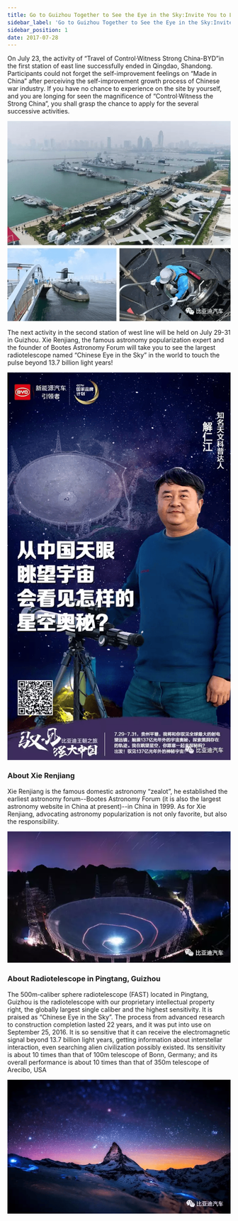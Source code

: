 ```yaml
---
title: Go to Guizhou Together to See the Eye in the Sky:Invite You to Look into the Vast Night Sky Beyond 13.7 Billion Light Years
sidebar_label: 'Go to Guizhou Together to See the Eye in the Sky:Invite You to Look into the Vast Night Sky Beyond 13.7 Billion Light Years'
sidebar_position: 1
date: 2017-07-28
---
```


On July 23, the activity of “Travel of Control·Witness Strong China-BYD”in the first station of east line successfully ended in Qingdao, Shandong. Participants could not forget the self-improvement feelings on “Made in China” after perceiving the self-improvement growth process of Chinese war industry. 
If you have no chance to experience on the site by yourself, and you are longing for seen the magnificence of “Control·Witness the Strong China”, you shall grasp the chance to apply for the several successive activities. 


![](img/20170728133125482.png)

The next activity in the second station of west line will be held on July 29-31 in Guizhou. Xie Renjiang, the famous astronomy popularization expert and the founder of Bootes Astronomy Forum will take you to see the largest radiotelescope named “Chinese Eye in the Sky” in the world to touch the pulse beyond 13.7 billion light years!

![](img/20170728133145685.png)

### About Xie Renjiang

Xie Renjiang is the famous domestic astronomy “zealot”, he established the earliest astronomy forum--Bootes Astronomy Forum (it is also the largest astronomy website in China at present)--in China in 1999. As for Xie Renjiang, advocating astronomy popularization is not only favorite, but also the responsibility.

![](img/20170728133226923.png)

### About Radiotelescope in Pingtang, Guizhou

The 500m-caliber sphere radiotelescope (FAST) located in Pingtang, Guizhou is the radiotelescope with our proprietary intellectual property right, the globally largest single caliber and the highest sensitivity. It is praised as “Chinese Eye in the Sky”. The process from advanced research to construction completion lasted 22 years, and it was put into use on September 25, 2016.
It is so sensitive that it can receive the electromagnetic signal beyond 13.7 billion light years, getting information about interstellar interaction, even searching alien civilization possibly existed. Its sensitivity is about 10 times than that of 100m telescope of Bonn, Germany; and its overall performance is about 10 times than that of 350m telescope of Arecibo, USA

![](img/20170728133258462.png)
